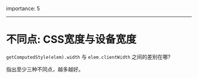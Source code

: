 importance: 5

---

# 不同点: CSS宽度与设备宽度

 `getComputedStyle(elem).width` 与 `elem.clientWidth` 之间的差别在哪?

指出至少三种不同点，越多越好。
